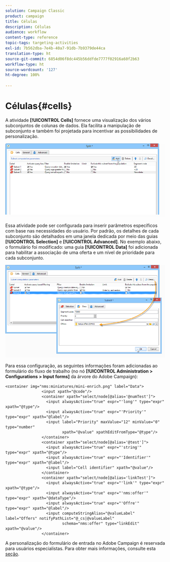 ```yaml
---
solution: Campaign Classic
product: campaign
title: Células
description: Células
audience: workflow
content-type: reference
topic-tags: targeting-activities
exl-id: 7b562dba-7e4b-40a7-91db-7b9379de44ca
translation-type: ht
source-git-commit: 6854d06f8dc445b56ddfde7777f02916a60f2b63
workflow-type: ht
source-wordcount: '127'
ht-degree: 100%

---
```


# Células{#cells}

A atividade **[!UICONTROL Cells]** fornece uma visualização dos vários subconjuntos de colunas de dados. Ela facilita a manipulação de subconjunto e também foi projetada para incentivar as possibilidades de personalização.

![](assets/wf_split_cells.png)

Essa atividade pode ser configurada para inserir parâmetros específicos com base nas necessidades do usuário. Por padrão, os detalhes de cada subconjunto são detalhados em uma janela dedicada por meio das guias **[!UICONTROL Selection]** e **[!UICONTROL Advanced]**. No exemplo abaixo, o formulário foi modificado: uma guia **[!UICONTROL Data]** foi adicionada para habilitar a associação de uma oferta e um nível de prioridade para cada subconjunto.

![](assets/wf_split_cells_with_customization.png)

Para essa configuração, as seguintes informações foram adicionadas ao formulário do fluxo de trabalho (no nó **[!UICONTROL Administration > Configurations > Input forms]** da árvore do Adobe Campaign):

```
<container img="nms:miniatures/mini-enrich.png" label="Data">
                <input xpath="@code"/>
                <container xpath="select/node[@alias='@numTest']">
                  <input alwaysActive="true" expr="'long'" type="expr" xpath="@type"/>
                  <input alwaysActive="true" expr="'Priority'" type="expr" xpath="@label"/>
                  <input label="Priority" maxValue="12" minValue="0" type="number"
                         xpath="@value" xpathEditFromType="@type"/>
                </container>
                <container xpath="select/node[@alias='@test']">
                  <input alwaysActive="true" expr="'string'" type="expr" xpath="@type"/>
                  <input alwaysActive="true" expr="'Identifier'" type="expr" xpath="@label"/>
                  <input label="Cell identifier" xpath="@value"/>
                </container>
                <container xpath="select/node[@alias='linkTest']">
                  <input alwaysActive="true" expr="'link'" type="expr" xpath="@type"/>
                  <input alwaysActive="true" expr="'nms:offer'" type="expr" xpath="@dataType"/>
                  <input alwaysActive="true" expr="'Offre'" type="expr" xpath="@label"/>
                  <input computeStringAlias="@valueLabel" label="Offers" notifyPathList="@_cs|@valueLabel"
                         schema="nms:offer" type="linkEdit" xpath="@value"/>
                </container>
```

A personalização do formulário de entrada no Adobe Campaign é reservada para usuários especialistas. Para obter mais informações, consulte esta [seção](../../configuration/using/identifying-a-form.md).
